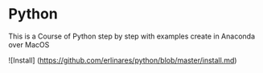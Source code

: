 # Python
This is a Course of Python step by step with examples create in Anaconda over MacOS

![Install] (https://github.com/erlinares/python/blob/master/install.md)
